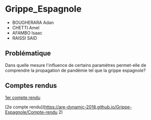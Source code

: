 # Grippe_Espagnole

- BOUGHERARA Adan
- CHETTI Amel
- AFAMBO Isaac
- RAISSI SAID


## Problématique

Dans quelle mesure l'influence de certains paramètres permet-elle de comprendre la propagation de pandémie tel que la grippe espagnole?


## Comptes rendus

[1er compte rendu](https://are-dynamic-2018.github.io/Grippe-Espagnole/CompteRendu1)

[2e compte rendu](https://are-dynamic-2018.github.io/Grippe-Espagnole/Compte-rendu 2)

